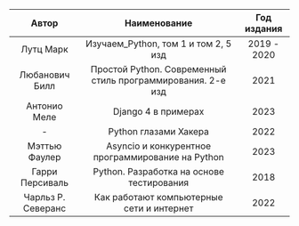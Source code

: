 |       Автор        |                        Наименование                         | Год издания |
|:------------------:|:-----------------------------------------------------------:|:-----------:|
|     Лутц Марк      |            Изучаем_Python, том 1 и том 2, 5 изд             | 2019 - 2020 |
|   Любанович Билл   | Простой Python. Современный стиль программирования. 2-е изд |    2021     |
|    Антонио Меле    |                     Django 4 в примерах                     |    2023     |
|         -          |                    Python глазами Хакера                    |    2022     |
|   Мэттью Фаулер    |      Asyncio и конкурентное программирование на Python      |    2023     |
|  Гарри Персиваль   |          Python. Разработка на основе тестирования          |    2018     |
| Чарльз Р. Северанс |          Как работают компьютерные сети и интернет          |    2022     |




